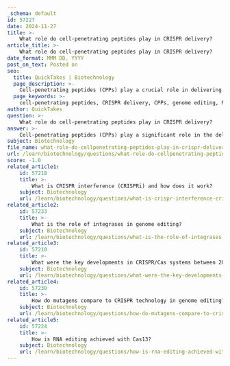 ```yaml
---
_schema: default
id: 57227
date: 2024-11-27
title: >-
    What role do cell-penetrating peptides play in CRISPR delivery?
article_title: >-
    What role do cell-penetrating peptides play in CRISPR delivery?
date_format: MMM DD, YYYY
post_on_text: Posted on
seo:
  title: QuickTakes | Biotechnology
  page_description: >-
    Cell-penetrating peptides (CPPs) play a crucial role in delivering CRISPR/Cas9 components into cells, enhancing genome editing efficiency and therapeutic potential.
  page_keywords: >-
    cell-penetrating peptides, CRISPR delivery, CPPs, genome editing, Ribonucleoproteins, Cas9 protein, guide RNA, internalization, gene-editing tools, A5K peptide, T cells, proteolytic degradation, DNA base editing, prime editing, genetic engineering, intracellular delivery, therapeutic applications
author: QuickTakes
question: >-
    What role do cell-penetrating peptides play in CRISPR delivery?
answer: >-
    Cell-penetrating peptides (CPPs) play a significant role in the delivery of CRISPR/Cas9 components into target cells, facilitating the entry of these therapeutic molecules. CPPs are versatile tools that can form complexes with ribonucleoproteins (RNPs) for genome editing, particularly with CRISPR/Cas9 systems. Their ability to penetrate cell membranes allows for efficient delivery of CRISPR components, including the Cas9 protein and guide RNA, into the cytosol of cells.\n\nRecent studies have demonstrated the effectiveness of CPPs in delivering CRISPR/Cas9 systems in both in vitro and in vivo settings. For instance, the A5K peptide has been identified as a promising candidate for delivering CRISPR RNPs into T cells, showcasing the potential of CPPs to enhance the internalization of these gene-editing tools. The conjugation of Cas9 protein with CPPs can improve transport across cell membranes, although it may not provide protection from proteolytic degradation.\n\nMoreover, CPPs have been explored in combination with other genome editing technologies, such as DNA base editing and prime editing systems, indicating their broad applicability in genetic engineering. The use of CPPs also addresses a major challenge in CRISPR technology: the efficient and nontoxic delivery of the CRISPR machinery to the nucleus of recipient cells.\n\nIn summary, cell-penetrating peptides serve as effective vectors for the intracellular delivery of CRISPR/Cas9 components, enhancing the potential for precise genome editing in various therapeutic applications.
subject: Biotechnology
file_name: what-role-do-cellpenetrating-peptides-play-in-crispr-delivery.md
url: /learn/biotechnology/questions/what-role-do-cellpenetrating-peptides-play-in-crispr-delivery
score: -1.0
related_article1:
    id: 57218
    title: >-
        What is CRISPR interference (CRISPRi) and how does it work?
    subject: Biotechnology
    url: /learn/biotechnology/questions/what-is-crispr-interference-crispri-and-how-does-it-work
related_article2:
    id: 57233
    title: >-
        What is the role of integrases in genome editing?
    subject: Biotechnology
    url: /learn/biotechnology/questions/what-is-the-role-of-integrases-in-genome-editing
related_article3:
    id: 57210
    title: >-
        What were the key developments in CRISPR/Cas systems between 2012 and 2013?
    subject: Biotechnology
    url: /learn/biotechnology/questions/what-were-the-key-developments-in-crisprcas-systems-between-2012-and-2013
related_article4:
    id: 57230
    title: >-
        How do mutagens compare to CRISPR technology in genome editing?
    subject: Biotechnology
    url: /learn/biotechnology/questions/how-do-mutagens-compare-to-crispr-technology-in-genome-editing
related_article5:
    id: 57224
    title: >-
        How is RNA editing achieved with Cas13?
    subject: Biotechnology
    url: /learn/biotechnology/questions/how-is-rna-editing-achieved-with-cas13
---
```


&nbsp;